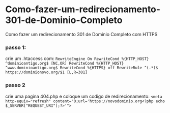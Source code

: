 # Como-fazer-um-redirecionamento-301-de-Dominio-Completo
Como fazer um redirecionamento 301 de Dominio Completo com HTTPS

### passo 1:
crie um .htaccess com:
``RewriteEngine On
RewriteCond %{HTTP_HOST} ^dominioantigo.org$ [NC,OR]
RewriteCond %{HTTP_HOST} ^www.dominioantigo.org$
RewriteCond %{HTTPS} off
RewriteRule ^(.*)$ https://dominionovo.org/$1 [L,R=301]``

### passo 2
crie uma pagina 404.php e coloque um codigo de redirecionamento:
``<meta http-equiv="refresh" content="0;url='https://novodominio.org<?php echo $_SERVER["REQUEST_URI"];?>'">``
